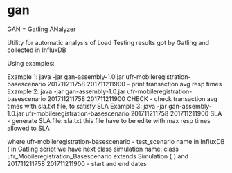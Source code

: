 # gan
GAN = Gatling ANalyzer

Utility for automatic analysis of Load Testing results got by Gatling and collected in InfluxDB

Using examples:

Example 1: java -jar gan-assembly-1.0.jar ufr-mobileregistration-basescenario 201711211758 201711211900 -  print transaction avg resp times
Example 2: java -jar gan-assembly-1.0.jar ufr-mobileregistration-basescenario 201711211758 201711211900 CHECK - check transaction avg times with sla.txt file, to satisfy SLA
Example 3: java -jar gan-assembly-1.0.jar ufr-mobileregistration-basescenario 201711211758 201711211900 SLA - generate SLA file: sla.txt this file have to be edite with max resp times allowed to SLA

where ufr-mobileregistration-basescenario - test_scenario name in InfluxDB 
(
in Gatling script we have next class simulation name:
class ufr_Mobileregistration_Basescenario extends Simulation {
) 
and 201711211758 201711211900 - start and end dates


